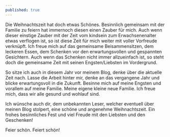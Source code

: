 ```yaml
---
published: true
---
```

Die Weihnachtszeit hat doch etwas Schönes. Besinnlich gemeinsam mit der Familie zu feiern hat immernoch diesen einen Zauber für mich. Auch wenn dieser einstige Zauber mit der Zeit vom kindsein zum Erwachsenenalter etwas verflogen ist, so ist diese Zeit für mich weiter mit voller Vorfreude verknüpft. Ich freue mich auf das gemeinsame Beisammensitzen, dem leckeren Essen, dem Schenken vor den erwartungsvollen und gespannten Gesichtern. Auch wenn das Schenken nicht immer allzueinfach ist, so steht doch die gemeinsame Zeit mit seinen Engsten/Liebsten im Vordergrund.

So sitze ich auch in diesem Jahr vor meinem Blog, denke über die aktuelle Zeit nach. Lasse die Arbeit hinter mir, denke an das vergangene Jahr und blicke erwartungsvoll in die Zukunft. Besinne mich auf meine Engsten und vorallem auf meine Familie. Meine eigene kleine neue Familie. Ich freue mich, dass wir alle gesund und wohlauf sind.

Ich wünsche auch dir, dem unbekannten Leser, welcher eventuell über meinen Blog stolpert, eine schöne und angenehme Weihnachtszeit. Ein frohes besinnliches Fest und viel Freude mit den Liebsten und den Geschenken!

Feier schön. Feiert schön!
